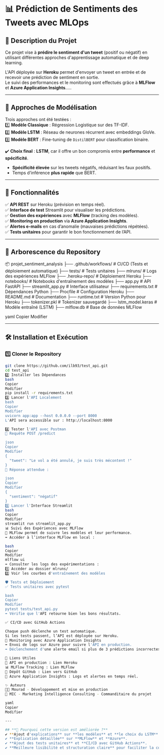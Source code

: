 # 📊 Prédiction de Sentiments des Tweets avec MLOps

## 📌 Description du Projet  
Ce projet vise à **prédire le sentiment d'un tweet** (positif ou négatif) en utilisant différentes approches d'apprentissage automatique et de deep learning.  

L'API déployée sur **Heroku** permet d'envoyer un tweet en entrée et de recevoir une prédiction de sentiment en sortie.  
Le suivi des performances et le monitoring sont effectués grâce à **MLFlow** et **Azure Application Insights**.....

---

## 🧠 Approches de Modélisation  

Trois approches ont été testées :  
1️⃣ **Modèle Classique** : Régression Logistique sur des TF-IDF.  
2️⃣ **Modèle LSTM** : Réseau de neurones récurrent avec embeddings GloVe.  
3️⃣ **Modèle BERT** : Fine-tuning de `DistilBERT` pour classification binaire.

✔️ **Choix final** : **LSTM**, car il offre un bon compromis entre **performance** et **spécificité**.  
   - **Spécificité élevée** sur les tweets négatifs, réduisant les faux positifs.  
   - Temps d’inférence **plus rapide** que BERT.

---

## 🔧 Fonctionnalités  
✅ **API REST** sur Heroku (prévision en temps réel).  
✅ **Interface de test** Streamlit pour visualiser les prédictions.  
✅ **Gestion des expériences** avec **MLFlow** (tracking des modèles).  
✅ **Monitoring en production** via **Azure Application Insights**.  
✅ **Alertes e-mails** en cas d’anomalie (mauvaises prédictions répétées).  
✅ **Tests unitaires** pour garantir le bon fonctionnement de l’API.

---

## 📂 Arborescence du Repository  
📦 projet_sentiment_analysis ├── .github/workflows/ # CI/CD (Tests et déploiement automatique) ├── tests/ # Tests unitaires ├── mlruns/ # Logs des expériences MLFlow ├── .heroku-repo/ # Déploiement Heroku ├── notebooks/ # Notebooks d'entraînement des modèles ├── app.py # API FastAPI ├── streamlit_app.py # Interface utilisateur ├── requirements.txt # Dépendances Python ├── Procfile # Configuration Heroku ├── README.md # Documentation ├── runtime.txt # Version Python pour Heroku ├── tokenizer.pkl # Tokenizer sauvegardé ├── lstm_model.keras # Modèle entraîné (LSTM) ├── mlflow.db # Base de données MLFlow

yaml
Copier
Modifier

---

## 🛠 Installation et Exécution  

### 1️⃣ **Cloner le Repository**  
```bash
git clone https://github.com/ilb93/test_api.git
cd test_api
2️⃣ Installer les Dépendances
bash
Copier
Modifier
pip install -r requirements.txt
3️⃣ Lancer l'API Localement
bash
Copier
Modifier
uvicorn app:app --host 0.0.0.0 --port 8000
L'API sera accessible sur : http://localhost:8000

4️⃣ Tester l'API avec Postman
📩 Requête POST /predict

json
Copier
Modifier
{
  "tweet": "Le vol a été annulé, je suis très mécontent !"
}
🔎 Réponse attendue :

json
Copier
Modifier
{
  "sentiment": "négatif"
}
5️⃣ Lancer l'Interface Streamlit
bash
Copier
Modifier
streamlit run streamlit_app.py
📊 Suivi des Expériences avec MLFlow
📌 MLFlow permet de suivre les modèles et leur performance.
➡️ Accéder à l’interface MLFlow en local :

bash
Copier
Modifier
mlflow ui
➡️ Consulter les logs des expérimentations :
1️⃣ Accéder au dossier mlruns/
2️⃣ Voir les courbes d'entraînement des modèles

🛡️ Tests et Déploiement
✅ Tests unitaires avec pytest

bash
Copier
Modifier
pytest tests/test_api.py
➡️ Vérifie que l'API retourne bien les bons résultats.

✅ CI/CD avec GitHub Actions

Chaque push déclenche un test automatique.
Si les tests passent, l’API est déployée sur Heroku.
📡 Monitoring avec Azure Application Insights
➡️ Envoi de logs sur Azure pour suivre l'API en production.
➡️ Déclenchement d'une alerte email si plus de 3 prédictions incorrectes en 3 minutes.

🔗 Liens Utiles
🚀 API en production : Lien Heroku
📊 MLFlow Tracking : Lien MLFlow
📁 Dépôt GitHub : Lien vers GitHub
📡 Azure Application Insights : Logs et alertes en temps réel.

✨ Auteurs
👨‍💻 Mourad - Développement et mise en production
🏢 MIC - Marketing Intelligence Consulting - Commanditaire du projet

yaml
Copier
Modifier

---

## **📌 Pourquoi cette version est améliorée ?**
✔ **Ajout d'explications** sur **les modèles** et **le choix du LSTM**.  
✔ **Explication détaillée** sur **MLFlow** et **Azure**.  
✔ **Ajout des tests unitaires** et **CI/CD avec GitHub Actions**.  
✔ **Meilleure lisibilité et structuration claire** pour faciliter la compréhension.  

